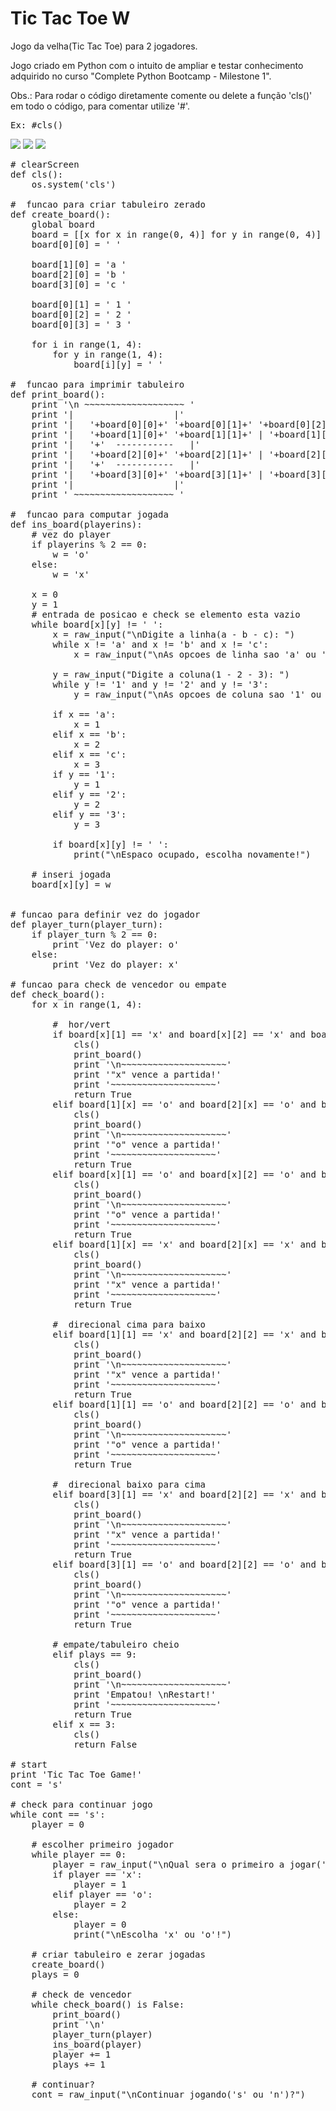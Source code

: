 # Tic Tac Toe W

Jogo da velha(Tic Tac Toe) para 2 jogadores.

Jogo criado em Python com o intuito de ampliar e testar conhecimento adquirido no curso "Complete Python Bootcamp - Milestone 1".

Obs.: Para rodar o código diretamente comente ou delete a função 'cls()' em todo o código, para comentar utilize '#'.
<pre>
Ex: #cls()
</pre>


<img src="https://github.com/willsouto/TicTacToeW/blob/master/img/TicTacToe1.jpg"></img>
<img src="https://github.com/willsouto/TicTacToeW/blob/master/img/TicTacToe2.jpg"></img>
<img src="https://github.com/willsouto/TicTacToeW/blob/master/img/TicTacToe3.jpg"></img>


<pre>
# clearScreen
def cls():
    os.system('cls')

#  funcao para criar tabuleiro zerado
def create_board():
    global board
    board = [[x for x in range(0, 4)] for y in range(0, 4)]
    board[0][0] = ' '

    board[1][0] = 'a '
    board[2][0] = 'b '
    board[3][0] = 'c '

    board[0][1] = ' 1 '
    board[0][2] = ' 2 '
    board[0][3] = ' 3 '

    for i in range(1, 4):
        for y in range(1, 4):
            board[i][y] = ' '

#  funcao para imprimir tabuleiro
def print_board():
    print '\n ~~~~~~~~~~~~~~~~~~~ '
    print '|                   |'
    print '|   '+board[0][0]+' '+board[0][1]+' '+board[0][2]+' '+board[0][3]+'   |'
    print '|   '+board[1][0]+' '+board[1][1]+' | '+board[1][2]+' | '+board[1][3]+'    |'
    print '|   '+'  -----------   |'
    print '|   '+board[2][0]+' '+board[2][1]+' | '+board[2][2]+' | '+board[2][3]+'    |'
    print '|   '+'  -----------   |'
    print '|   '+board[3][0]+' '+board[3][1]+' | '+board[3][2]+' | '+board[3][3]+'    |'
    print '|                   |'
    print ' ~~~~~~~~~~~~~~~~~~~ '

#  funcao para computar jogada
def ins_board(playerins):
    # vez do player
    if playerins % 2 == 0:
        w = 'o'
    else:
        w = 'x'

    x = 0
    y = 1
    # entrada de posicao e check se elemento esta vazio
    while board[x][y] != ' ':
        x = raw_input("\nDigite a linha(a - b - c): ")
        while x != 'a' and x != 'b' and x != 'c':
            x = raw_input("\nAs opcoes de linha sao 'a' ou 'b' ou 'c'.Digite novamente: ")

        y = raw_input("Digite a coluna(1 - 2 - 3): ")
        while y != '1' and y != '2' and y != '3':
            y = raw_input("\nAs opcoes de coluna sao '1' ou '2' ou '3'.Digite novamente: ")

        if x == 'a':
            x = 1
        elif x == 'b':
            x = 2
        elif x == 'c':
            x = 3
        if y == '1':
            y = 1
        elif y == '2':
            y = 2
        elif y == '3':
            y = 3

        if board[x][y] != ' ':
            print("\nEspaco ocupado, escolha novamente!")

    # inseri jogada
    board[x][y] = w


# funcao para definir vez do jogador
def player_turn(player_turn):
    if player_turn % 2 == 0:
        print 'Vez do player: o'
    else:
        print 'Vez do player: x'

# funcao para check de vencedor ou empate
def check_board():
    for x in range(1, 4):

        #  hor/vert
        if board[x][1] == 'x' and board[x][2] == 'x' and board[x][3] == 'x':
            cls()
            print_board()
            print '\n~~~~~~~~~~~~~~~~~~~~'
            print '"x" vence a partida!'
            print '~~~~~~~~~~~~~~~~~~~~'
            return True
        elif board[1][x] == 'o' and board[2][x] == 'o' and board[3][x] == 'o':
            cls()
            print_board()
            print '\n~~~~~~~~~~~~~~~~~~~~'
            print '"o" vence a partida!'
            print '~~~~~~~~~~~~~~~~~~~~'
            return True
        elif board[x][1] == 'o' and board[x][2] == 'o' and board[x][3] == 'o':
            cls()
            print_board()
            print '\n~~~~~~~~~~~~~~~~~~~~'
            print '"o" vence a partida!'
            print '~~~~~~~~~~~~~~~~~~~~'
            return True
        elif board[1][x] == 'x' and board[2][x] == 'x' and board[3][x] == 'x':
            cls()
            print_board()
            print '\n~~~~~~~~~~~~~~~~~~~~'
            print '"x" vence a partida!'
            print '~~~~~~~~~~~~~~~~~~~~'
            return True

        #  direcional cima para baixo
        elif board[1][1] == 'x' and board[2][2] == 'x' and board[3][3] == 'x':
            cls()
            print_board()
            print '\n~~~~~~~~~~~~~~~~~~~~'
            print '"x" vence a partida!'
            print '~~~~~~~~~~~~~~~~~~~~'
            return True
        elif board[1][1] == 'o' and board[2][2] == 'o' and board[3][3] == 'o':
            cls()
            print_board()
            print '\n~~~~~~~~~~~~~~~~~~~~'
            print '"o" vence a partida!'
            print '~~~~~~~~~~~~~~~~~~~~'
            return True

        #  direcional baixo para cima
        elif board[3][1] == 'x' and board[2][2] == 'x' and board[1][3] == 'x':
            cls()
            print_board()
            print '\n~~~~~~~~~~~~~~~~~~~~'
            print '"x" vence a partida!'
            print '~~~~~~~~~~~~~~~~~~~~'
            return True
        elif board[3][1] == 'o' and board[2][2] == 'o' and board[1][3] == 'o':
            cls()
            print_board()
            print '\n~~~~~~~~~~~~~~~~~~~~'
            print '"o" vence a partida!'
            print '~~~~~~~~~~~~~~~~~~~~'
            return True

        # empate/tabuleiro cheio
        elif plays == 9:
            cls()
            print_board()
            print '\n~~~~~~~~~~~~~~~~~~~~'
            print 'Empatou! \nRestart!'
            print '~~~~~~~~~~~~~~~~~~~~'
            return True
        elif x == 3:
            cls()
            return False

# start
print 'Tic Tac Toe Game!'
cont = 's'

# check para continuar jogo
while cont == 's':
    player = 0

    # escolher primeiro jogador
    while player == 0:
        player = raw_input("\nQual sera o primeiro a jogar('x' ou 'o')?")
        if player == 'x':
            player = 1
        elif player == 'o':
            player = 2
        else:
            player = 0
            print("\nEscolha 'x' ou 'o'!")

    # criar tabuleiro e zerar jogadas
    create_board()
    plays = 0

    # check de vencedor
    while check_board() is False:
        print_board()
        print '\n'
        player_turn(player)
        ins_board(player)
        player += 1
        plays += 1

    # continuar?
    cont = raw_input("\nContinuar jogando('s' ou 'n')?")
    </pre>
